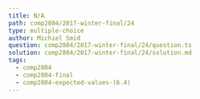 ```yaml
---
title: N/A
path: comp2804/2017-winter-final/24
type: multiple-choice
author: Michiel Smid
question: comp2804/2017-winter-final/24/question.ts
solution: comp2804/2017-winter-final/24/solution.md
tags:
  - comp2804
  - comp2804-final
  - comp2804-expected-values-(6.4)
---
```


